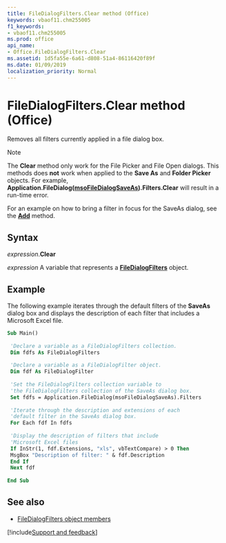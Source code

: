 ```yaml
---
title: FileDialogFilters.Clear method (Office)
keywords: vbaof11.chm255005
f1_keywords:
- vbaof11.chm255005
ms.prod: office
api_name:
- Office.FileDialogFilters.Clear
ms.assetid: 1d5fa55e-6a61-d808-51a4-86116420f89f
ms.date: 01/09/2019
localization_priority: Normal
---
```



# FileDialogFilters.Clear method (Office)

Removes all filters currently applied in a file dialog box.

> [!NOTE] 
> The **Clear** method only work for the File Picker and File Open dialogs. This methods does **not** work when applied to the **Save As** and  **Folder Picker** objects. For example, **Application.FileDialog([msoFileDialogSaveAs](office.msofiledialogtype.md)).Filters.Clear** will result in a run-time error.
>
> For an example on how to bring a filter in focus for the SaveAs dialog, see the **[Add](office.filedialogfilters.add)** method.

## Syntax

_expression_.**Clear**

_expression_ A variable that represents a **[FileDialogFilters](Office.FileDialogFilters.md)** object.


## Example

The following example iterates through the default filters of the **SaveAs** dialog box and displays the description of each filter that includes a Microsoft Excel file.


```vb
Sub Main() 
 
 'Declare a variable as a FileDialogFilters collection. 
 Dim fdfs As FileDialogFilters 
 
 'Declare a variable as a FileDialogFilter object. 
 Dim fdf As FileDialogFilter 
 
 'Set the FileDialogFilters collection variable to 
 'the FileDialogFilters collection of the SaveAs dialog box. 
 Set fdfs = Application.FileDialog(msoFileDialogSaveAs).Filters 
 
 'Iterate through the description and extensions of each 
 'default filter in the SaveAs dialog box. 
 For Each fdf In fdfs 
 
 'Display the description of filters that include 
 'Microsoft Excel files 
 If InStr(1, fdf.Extensions, "xls", vbTextCompare) > 0 Then 
 MsgBox "Description of filter: " & fdf.Description 
 End If 
 Next fdf 
 
End Sub
```


## See also

- [FileDialogFilters object members](overview/library-reference/filedialogfilters-members-office.md)

[!include[Support and feedback](~/includes/feedback-boilerplate.md)]
